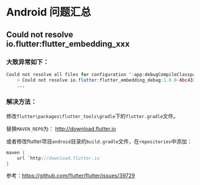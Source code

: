# Android 问题汇总

## Could not resolve io.flutter:flutter_embedding_xxx

### 大致异常如下：

```java
Could not resolve all files for configuration ':app:debugCompileClasspath'.
    > Could not resolve io.flutter:flutter_embedding_debug:1.0.0-6bc433c6b6b5b98dcf4cc11aff31cdee90849f32.
    ...
```

### 解决方法：

修改`flutter\packages\flutter_tools\gradle`下的`flutter.gradle`文件。

替换`MAVEN_REPO`为： http://download.flutter.io

或者修改flutter项目`android`目录的`build.gradle`文件，在`repositories`中添加：

```java
maven {
    url `http://download.flutter.io`
}
```

参考：https://github.com/flutter/flutter/issues/39729
